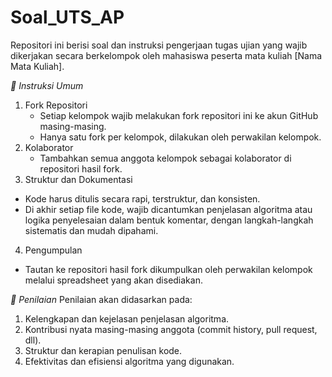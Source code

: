 # Soal_UTS_AP
Repositori ini berisi soal dan instruksi pengerjaan tugas ujian yang wajib dikerjakan secara berkelompok oleh mahasiswa peserta mata kuliah [Nama Mata Kuliah].

*📌 Instruksi Umum*
1. Fork Repositori
   - Setiap kelompok wajib melakukan fork repositori ini ke akun GitHub masing-masing.
   - Hanya satu fork per kelompok, dilakukan oleh perwakilan kelompok.
2. Kolaborator
   - Tambahkan semua anggota kelompok sebagai kolaborator di repositori hasil fork.
3. Struktur dan Dokumentasi
  - Kode harus ditulis secara rapi, terstruktur, dan konsisten.
  - Di akhir setiap file kode, wajib dicantumkan penjelasan algoritma atau logika penyelesaian dalam bentuk komentar, dengan langkah-langkah sistematis dan mudah dipahami.
4. Pengumpulan
  - Tautan ke repositori hasil fork dikumpulkan oleh perwakilan kelompok melalui spreadsheet yang akan disediakan.

*📝 Penilaian*
Penilaian akan didasarkan pada:
1. Kelengkapan dan kejelasan penjelasan algoritma.
2. Kontribusi nyata masing-masing anggota (commit history, pull request, dll).
3. Struktur dan kerapian penulisan kode.
4. Efektivitas dan efisiensi algoritma yang digunakan.
